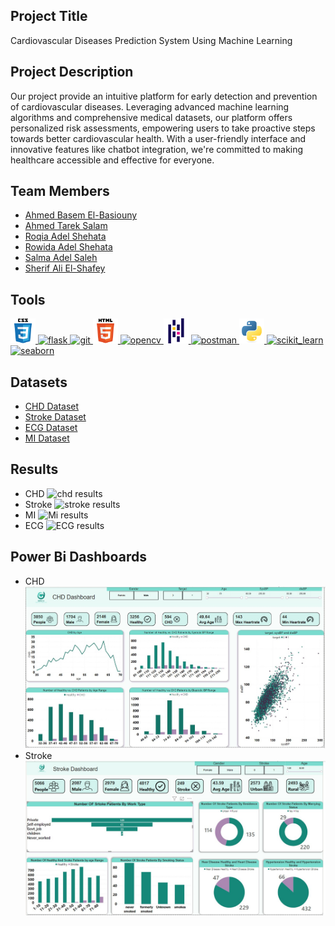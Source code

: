## Project Title
Cardiovascular Diseases Prediction System Using Machine Learning
## Project Description
Our project provide an intuitive platform for early detection and prevention of cardiovascular diseases. Leveraging advanced machine learning algorithms and comprehensive medical datasets, our platform offers personalized risk assessments, empowering users to take proactive steps towards better cardiovascular health. With a user-friendly interface and innovative features like chatbot integration, we're committed to making healthcare accessible and effective for everyone.
## Team Members

 - [Ahmed Basem El-Basiouny](https://github.com/ahmedbasemdev)
 - [Ahmed Tarek Salam](https://github.com/AhmedSalam24)
 - [Roqia Adel Shehata](https://github.com/Roqia11)
 - [Rowida Adel Shehata](https://github.com/RowidaAdel)
 - [Salma Adel Saleh](https://github.com/xsalmadel)
 - [Sherif Ali El-Shafey](https://github.com/SherifElshafeyy)
 
## Tools

<p align="left"> <a href="https://www.w3schools.com/css/" target="_blank" rel="noreferrer"> <img src="https://raw.githubusercontent.com/devicons/devicon/master/icons/css3/css3-original-wordmark.svg" alt="css3" width="40" height="40"/> </a> <a href="https://flask.palletsprojects.com/" target="_blank" rel="noreferrer"> <img src="https://www.vectorlogo.zone/logos/pocoo_flask/pocoo_flask-icon.svg" alt="flask" width="40" height="40"/> </a> <a href="https://git-scm.com/" target="_blank" rel="noreferrer"> <img src="https://www.vectorlogo.zone/logos/git-scm/git-scm-icon.svg" alt="git" width="40" height="40"/> </a> <a href="https://www.w3.org/html/" target="_blank" rel="noreferrer"> <img src="https://raw.githubusercontent.com/devicons/devicon/master/icons/html5/html5-original-wordmark.svg" alt="html5" width="40" height="40"/> </a> <a href="https://opencv.org/" target="_blank" rel="noreferrer"> <img src="https://www.vectorlogo.zone/logos/opencv/opencv-icon.svg" alt="opencv" width="40" height="40"/> </a> <a href="https://pandas.pydata.org/" target="_blank" rel="noreferrer"> <img src="https://raw.githubusercontent.com/devicons/devicon/2ae2a900d2f041da66e950e4d48052658d850630/icons/pandas/pandas-original.svg" alt="pandas" width="40" height="40"/> </a> <a href="https://postman.com" target="_blank" rel="noreferrer"> <img src="https://www.vectorlogo.zone/logos/getpostman/getpostman-icon.svg" alt="postman" width="40" height="40"/> </a> <a href="https://www.python.org" target="_blank" rel="noreferrer"> <img src="https://raw.githubusercontent.com/devicons/devicon/master/icons/python/python-original.svg" alt="python" width="40" height="40"/> </a> <a href="https://scikit-learn.org/" target="_blank" rel="noreferrer"> <img src="https://upload.wikimedia.org/wikipedia/commons/0/05/Scikit_learn_logo_small.svg" alt="scikit_learn" width="40" height="40"/> </a> <a href="https://seaborn.pydata.org/" target="_blank" rel="noreferrer"> <img src="https://seaborn.pydata.org/_images/logo-mark-lightbg.svg" alt="seaborn" width="40" height="40"/> </a> </p>

## Datasets

 - [CHD Dataset](https://www.kaggle.com/datasets/captainozlem/framingham-chd-preprocessed-data)
 - [Stroke Dataset](https://www.kaggle.com/datasets/fedesoriano/stroke-prediction-dataset)
 - [ECG Dataset](https://data.mendeley.com/datasets/gwbz3fsgp8/2)
 - [MI Dataset](https://data.mendeley.com/datasets/wmhctcrt5v/1)

## Results

 - CHD
![chd results](https://github.com/ahmedbasemdev/Graduation-Project/blob/main/CHD/chd.png)
 - Stroke
 ![stroke results](https://github.com/ahmedbasemdev/Graduation-Project/blob/main/Stroke/stroke.png)
 - MI
 ![Mi results](https://github.com/ahmedbasemdev/Graduation-Project/blob/main/MI/MI.png)
 - ECG
![ECG results](https://github.com/ahmedbasemdev/Graduation-Project/blob/main/ECG/ecg.png)

## Power Bi Dashboards
- CHD
![CHD Dashboard](Power-Bi-Dashboards/CHD%20Dashboard/CHD%20Home%20Page.jpg)
- Stroke
![Stroke Dashboard](Power-Bi-Dashboards/Stroke%20Dashboard/Stroke%20Dashboard.jpg)
